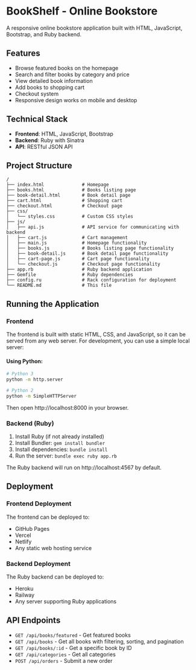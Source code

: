 # BookShelf - Online Bookstore

A responsive online bookstore application built with HTML, JavaScript, Bootstrap, and Ruby backend.

## Features

- Browse featured books on the homepage
- Search and filter books by category and price
- View detailed book information
- Add books to shopping cart
- Checkout system
- Responsive design works on mobile and desktop

## Technical Stack

- **Frontend**: HTML, JavaScript, Bootstrap
- **Backend**: Ruby with Sinatra
- **API**: RESTful JSON API

## Project Structure

```
/
├── index.html              # Homepage
├── books.html              # Books listing page
├── book-detail.html        # Book detail page
├── cart.html               # Shopping cart
├── checkout.html           # Checkout page
├── css/
│   └── styles.css          # Custom CSS styles
├── js/
│   ├── api.js              # API service for communicating with backend
│   ├── cart.js             # Cart management
│   ├── main.js             # Homepage functionality
│   ├── books.js            # Books listing page functionality
│   ├── book-detail.js      # Book detail page functionality
│   ├── cart-page.js        # Cart page functionality
│   └── checkout.js         # Checkout page functionality
├── app.rb                  # Ruby backend application
├── Gemfile                 # Ruby dependencies
├── config.ru               # Rack configuration for deployment
└── README.md               # This file
```

## Running the Application

### Frontend

The frontend is built with static HTML, CSS, and JavaScript, so it can be served from any web server. For development, you can use a simple local server:

#### Using Python:

```bash
# Python 3
python -m http.server

# Python 2
python -m SimpleHTTPServer
```

Then open http://localhost:8000 in your browser.

### Backend (Ruby)

1. Install Ruby (if not already installed)
2. Install Bundler: `gem install bundler`
3. Install dependencies: `bundle install`
4. Run the server: `bundle exec ruby app.rb`

The Ruby backend will run on http://localhost:4567 by default.

## Deployment

### Frontend Deployment

The frontend can be deployed to:
- GitHub Pages
- Vercel
- Netlify
- Any static web hosting service

### Backend Deployment

The Ruby backend can be deployed to:
- Heroku
- Railway
- Any server supporting Ruby applications

## API Endpoints

- `GET /api/books/featured` - Get featured books
- `GET /api/books` - Get all books with filtering, sorting, and pagination
- `GET /api/books/:id` - Get a specific book by ID
- `GET /api/categories` - Get all categories
- `POST /api/orders` - Submit a new order 